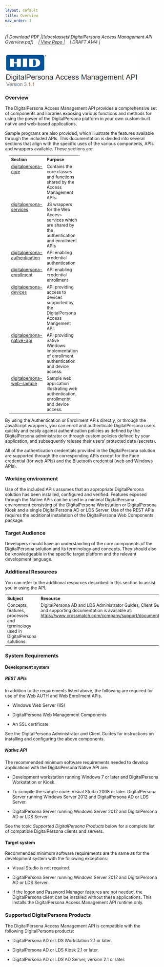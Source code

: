```yaml
---
layout: default
title: Overview
nav_order: 1  
---
```

###### [\| Download PDF \|](docs\assets\DigitalPersona Access Management API Overview.pdf)&nbsp;&nbsp;&nbsp;&nbsp;[\| View Repo \|](https://github.com/LenHodgeman/digitalpersona-access-management-api/)&nbsp;&nbsp;&nbsp;&nbsp;\| DRAFT A144 \|  

![](docs/assets/HID-logo.png)  

### Overview  

The DigitalPersona Access Management API provides a comprehensive set of components and libraries exposing various functions and methods for using the power of the DigitalPersona platform in your own custom-built native and web-based applications.  

Sample programs are also provided, which illustrate the features available through the included APIs.
This documentation is divided into several sections that align with the specific uses of the various components, APIs and wrappers available. These sections are

<table style="width:95%;margin-left:auto;margin-right:auto;">
  <tr>
    <th style="width:100px" ALIGN="left">Section</th>
    <th style="width:100px" ALIGN="left">Purpose</th>
  </tr>
  <tr>
    <td valign="top" ><A HREF="https://lenhodgeman.github.io/digitalpersona-core/index.html">digitalpersona-core</A></td>
    <td>Contains the core classes and functions shared by the Access Management APIs.</td>
  </tr>
  <tr>
    <td  valign="top"><A HREF="https://lenhodgeman.github.io/digitalpersona-services/index.html">digitalpersona-services</A></td>
    <td>JS wrappers for the Web Access services which are shared by the authentication and enrollment APIs</td>
  </tr>
  <tr>
    <td  valign="top"><A HREF="https://lenhodgeman.github.io/digitalpersona-authentication/index.html">digitalpersona-authentication</A></td>
    <td>API enabling credential authentication</td>
  </tr>
  <tr>
    <td  valign="top"><A HREF="https://lenhodgeman.github.io/digitalpersona-enrollment/index.html">digitalpersona-enrollment</A></td>
    <td>API enabling credential enrollment</td>
  </tr>

  <tr>
    <td  valign="top"><A HREF="https://lenhodgeman.github.io/digitalpersona-devices/index.html">digitalpersona-devices</A></td>
    <td>API providing access to devices supported by the DigitalPersona Access Mangement API.</td>
  </tr>
  <tr>
    <td  valign="top"><A HREF="https://lenhodgeman.github.io/digitalpersona-native-api/index.html">digitalpersona-native-api</A></td>
    <td>API providing native Windows implementation of enrollment, authentication and device access.</td>
  </tr>
  <tr>
    <td  valign="top"><A HREF="https://lenhodgeman.github.io/digitalpersona-web-sample/index.html">digitalpersona-web-sample</A></td>
    <td>Sample web application illustrating web authentication, enrollmenbt and device access.</td>
  </tr>
</table>

By using the Authentication or Enrollment APIs directly, or through the JavaScript wrappers, you can enroll and authenticate DigitalPersona users quickly and easily against authentication policies as defined by the DigitalPersona administrator or through custom policies defined by your application, and subsequently release their users’ protected data (secrets).

All of the authentication credentials provided in the DigitalPersona solution are supported through the corresponding APIs except for the Face credential (for web APIs) and the Bluetooth credential (web and Windows APIs).

### Working environment
Use of the included APIs assumes that an appropriate DigitalPersona solution has been installed, configured and verified. Features exposed through the Native APIs can be used in a minimal DigitalPersona environment consisting of the DigitalPersona Workstation or DigitalPersona Kiosk and a single DigitalPersona AD or LDS Server. Use of the REST APIs requires the additional installation of the DigitalPersona Web Components package.

### Target Audience
Developers should have an understanding of the core components of the DigitalPersona solution and its terminology and concepts. They should also be knowledgeable in the specific target platform and the relevant development language.

### Additional Resources
You can refer to the additional resources described in this section to assist you in using the API.  

<table style="width:100%;margin-left:auto;margin-right:auto;">
  <tr>
    <th style="width:50%" ALIGN="left">Subject</th>
    <th style="width:50%" ALIGN="left">Resource</th>
  </tr>
  <tr>
    <td valign="top" >Concepts, features, processes and terminology used in DigitalPersona solutions</td>
    <td valign="top">DigitalPersona AD and LDS Administrator Guides, Client Guide and supporting documentation is available at: <A HREF="https://www.crossmatch.com/company/support/documentation">https://www.crossmatch.com/company/support/documentation </A></td>
  </tr>
</table>

### System Requirements
#### Development system
##### REST APIs
In addition to the requirements listed above, the following are required for use of the Web AUTH and Web Enrollment APIs.

* Windows Web Server (IIS)

* DigitalPersona Web Management Components

* An SSL certificate

See the DigitalPersona Administrator and Client Guides for instructions on installing and configuring the above components.  

##### Native API
The recommended minimum software requirements needed to develop applications with the DigitalPersona Native API are:
* Development workstation running Windows 7 or later and DigitalPersona Workstation or Kiosk.

* To compile the sample code: Visual Studio 2008 or later.
DigitalPersona Server running Windows Server 2012 and DigitalPersona AD or LDS Server.

* DigitalPersona Server running Windows Server 2012 and DigitalPersona AD or LDS Server.

See the topic *Supported DigitalPersona Products* below for a complete list of compatible DigitalPersona clients and servers.

#### Target system

Recommended minimum software requirements are the same as for the development system with the following exceptions:

* Visual Studio is not required.

* DigitalPersona Server running Windows Server 2012 and DigitalPersona AD or LDS Server.

* If the logon and Password Manager features are not needed, the DigitalPersona client can be installed without these applications. This installs the DigitalPersona Access Management API runtime only.

### Supported DigitalPersona Products

The DigitalPersona Access Management API is compatible with the following DigitalPersona products:

* DigitalPersona AD or LDS Workstation 2.1 or later.

* DigitalPersona AD or LDS Kiosk 2.1 or later.

* DigitalPersona AD or LDS AD Server, version 2.1 or later.
